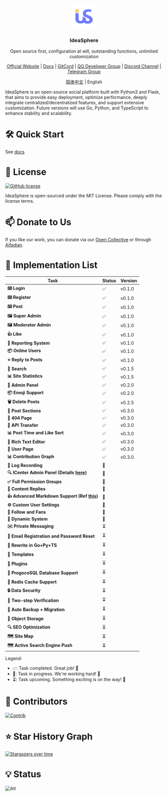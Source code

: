 <br />

<div align="center">
  <a href="https://github.com/IdeaSphere-team/IdeaSphere/">
    <img src="/static/img/logo-white.png" alt="Logo" width="80" height="80">
  </a>

<h3 align="center">IdeaSphere</h3>

<p align="center">
  Open source first, configuration at will, outstanding functions, unlimited customization
</p>

<p align="center">
  <a href="https://ideaspher.org">Official Website</a> | <a href="https://docs.ideasphere.org">Docs</a> | <a href="https://gitcode.com/IdeaSphere-team">GitCord</a> | <a href="http://qm.qq.com/cgi-bin/qm/qr?_wv=1027&k=0S7iEPBCDpSWgvzARFqxM_zyIlnQ2-km&authKey=AiX0JpNVU8d%2BIjMocMxVhE0OcxbdOaQAt1wnnekYg%2BYQ0GZfOy3KXuSFTBZ2pDD2&noverify=0&group_code=1036347298">QQ Developer Group</a> | <a href="https://discord.gg/eyn9GC88XP">Discord Channel</a> | <a href="https://t.me/+vp7hIx464JUwMzk1">Telegram Group</a>
</p>

<p align="center">
  <a href="https://github.com/IdeaSphere-team/IdeaSphere/blob/main/README.md">简体中文</a> | English
</p>

</div>

IdeaSphere is an open-source social platform built with Python3 and Flask, that aims to provide easy deployment, optimize performance, deeply integrate centralized/decentralized features, and support extensive customization. Future versions will use Go, Python, and TypeScript to enhance stability and scalability.

# 🛠️ Quick Start

See [docs](https://docs.ideasphere.org/user/Install/)

# 🎫 License

[![GitHub license](https://img.shields.io/github/license/IdeaSphere-team/IdeaSphere.svg?style=for-the-badge)](https://github.com/IdeaSphere-team/IdeaSphere/blob/main/LICENSE)

IdeaSphere is open-sourced under the MIT License. Please comply with the license terms.

# 📫 Donate to Us

If you like our work, you can donate via our [Open Collective](https://opencollective.com/ideasphere) or through [Aifadian](https://afdian.com/a/ideasphere).

# 🌟 Implementation List

| Task          | Status     | Version |
|---------------|------------|---------|
| **⌨️ Login**  | ✅         | v0.1.0  |
| **⌨️ Register** | ✅         | v0.1.0  |
| **⌨️ Post**   | ✅         | v0.1.0  |
| **🖼 Super Admin** | ✅         | v0.1.0  |
| **🖼 Moderator Admin** | ✅         | v0.1.0  |
| **👍 Like**   | ✅         | v0.1.0  |
| **🧱 Reporting System** | ✅         | v0.1.0  |
| **📦 Online Users** | ✅         | v0.1.0  |
| **⭐ Reply to Posts** | ✅         | v0.1.0  |
| **🔬 Search**      | ✅         | v0.1.5  |
| **📊 Site Statistics** | ✅         | v0.1.5  |
| **🚀 Admin Panel** | ✅         | v0.2.0  |
| **📦 Emoji Support** | ✅         | v0.2.0  |
| **🗑 Delete Posts** | ✅         | v0.2.5  |
| **🎈 Post Sections** | ✅         | v0.3.0  |
| **🎈 404 Page** | ✅         | v0.3.0  |
| **🎈 API Transfer** | ✅         | v0.3.0  |
| **📊 Post Time and Like Sort** | ✅         | v0.3.0  |
| **📝 Rich Text Editor** | ✅         | v0.3.0  |
| **👤 User Page** | ✅         | v0.3.0  |
| **📊 Contribution Graph** | ✅         | v0.3.0  |
| **📝 Log Recording** | 🚧         |         |
| **🔍 ICenter Admin Panel (Details [here](https://github.com/IdeaSphere-team/IdeaSphere/issues/5))** | 🚧         |         |
| **✅ Full Permission Groups** | 🚧         |         |
| **💬 Content Replies** | 🚧         |         |
| **👍 Advanced Markdown Support (Ref [this](https://shiro.innei.in/#/markdown))** | 🚧         |         |
| **⚙️ Custom User Settings** | 🚧         |         |
| **👥 Follow and Fans** | 🚧         |         |
| **🔄 Dynamic System** | 🚧         |         |
| **✉️ Private Messaging** | ⏳         |         |
| **📧 Email Registration and Password Reset** | ⏳         |         |
| **🔄 Rewrite in Go+Py+TS** | ⏳         |         |
| **📄 Templates** | ⏳         |         |
| **🔌 Plugins** | ⏳         |         |
| **🔏 ProgocoSQL Database Support** | ⏳         |         |
| **🔏 Redis Cache Support** | ⏳         |         |
| **🔒 Data Security** | ⏳         |         |
| **📱 Two-step Verification** | ⏳         |         |
| **💽 Auto Backup + Migration** | ⏳         |         |
| **💾 Object Storage** | ⏳         |         |
| **🔍 SEO Optimization** | ⏳         |         |
| **🗺️ Site Map** | ⏳         |         |
| **🗺️ Active Search Engine Push** | ⏳         |         |

Legend:
- ✅: Task completed. Great job! 🎉
- 🚧: Task in progress. We're working hard! 💪
- ⏳: Task upcoming. Something exciting is on the way! 🌠

# 🤝 Contributors

[![Contrib](https://contrib.rocks/image?repo=IdeaSphere-team/IdeaSphere)](https://github.com/IdeaSphere-team/IdeaSphere/graphs/contributors)

# ⭐ Star History Graph

[![Stargazers over time](https://starchart.cc/IdeaSphere-team/IdeaSphere.svg?variant=adaptive)](https://starchart.cc/IdeaSphere-team/IdeaSphere)

# 💡 Status

![Alt](https://repobeats.axiom.co/api/embed/ae7daea15634a93b5e54eab266bdc6c4a0fb8671.svg "Repobeats analytics image")
